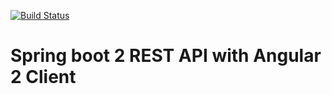 [![Build Status](https://travis-ci.com/sergyer/BikeStore.svg?branch=master)](https://travis-ci.com/sergyer/BikeStore)

# Spring boot 2 REST API with Angular 2 Client